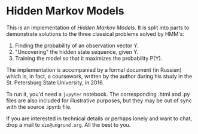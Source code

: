 # Hidden Markov Models

This is an implementation of *Hidden Markov Models*.  It is split into parts to
demonstrate solutions to the three classical problems solved by HMM's:

1. Finding the probability of an observation vector Y.
2. "Uncovering" the hidden state sequence, given Y.
3. Training the model so that it maximizes the probability P(Y).

The implementation is accompanied by a formal document (in Russian) which is, in
fact, a coursework, written by the author during his study in the St. Petersburg
State University, in 2016.

To run it, you'd need a `jupyter` notebook.  The corresponding .html and .py
files are also included for illustrative purposes, but they may be out of sync
with the source .ipynb file.

If you are interested in technical details or perhaps lonely and want to chat,
drop a mail to `xio@ungrund.org`.  All the best to you.
